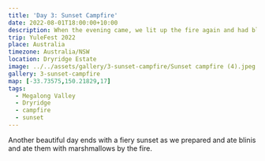 ```yaml
---
title: 'Day 3: Sunset Campfire'
date: 2022-08-01T18:00:00+10:00
description: When the evening came, we lit up the fire again and had blinis and marshmallow.
trip: YuleFest 2022
place: Australia
timezone: Australia/NSW
location: Dryridge Estate
image: ../../assets/gallery/3-sunset-campfire/Sunset campfire (4).jpeg
gallery: 3-sunset-campfire
map: [-33.73575,150.21829,17]
tags:
  - Megalong Valley
  - Dryridge
  - campfire
  - sunset
---
```

Another beautiful day ends with a fiery sunset as we prepared and ate blinis and ate them with marshmallows by the fire.
